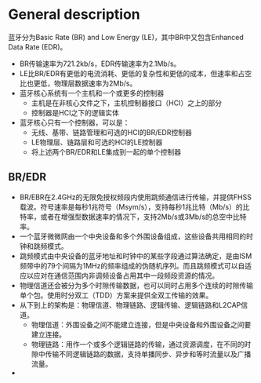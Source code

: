 # General description
蓝牙分为Basic Rate (BR) and Low Energy (LE)，其中BR中又包含Enhanced Data Rate (EDR)。
- BR传输速率为721.2kb/s，EDR传输速率为2.1Mb/s。
- LE比BR/EDR有更低的电流消耗、更低的复杂性和更低的成本，但速率和占空比也更低，物理层数据速率为2Mb/s。
- 蓝牙核心系统有一个主机和一个或更多的控制器
	- 主机是在非核心文件之下，主机控制器接口（HCI）之上的部分
	- 控制器是HCI之下的逻辑实体
- 蓝牙核心只有一个控制器，可以是：
	- 无线、基带、链路管理和可选的HCI的BR/EDR控制器
	- LE物理层、链路层和可选的HCI的LE控制器
	- 将上述两个BR/EDR和LE集成到一起的单个控制器

## BR/EDR
- BR/EBR在2.4GHz的无限免授权频段内使用跳频通信进行传输，并提供FHSS载波。符号速率是每秒1兆符号（Msym/s），支持每秒1兆比特（Mb/s）的比特率，或者在增强型数据速率的情况下，支持2Mb/s或3Mb/s的总空中比特率。
- 一个蓝牙微微网由一个中央设备和多个外围设备组成，这些设备共用相同的时钟和跳频模式。
- 跳频模式由中央设备的蓝牙地址和时钟中的某些字段通过算法确定，是由ISM频带中的79个间隔为1MHz的频率组成的伪随机序列。而且跳频模式可以自适应以应对在通信范围内非调频设备占用其中一段频段资源的情况。
- 物理信道还会被分为多个时隙传输数据，也可以同时占用多个连续的时隙传输单个包。使用时分双工（TDD）方案来提供全双工传输的效果。
- 从下到上的架构是：物理信道、物理链路、逻辑传输、逻辑链路和L2CAP信道。
	- 物理信道：外围设备之间不能建立连接，但是中央设备和外围设备之间要建立连接。
	- 物理链路：用作一个或多个逻辑链路的传输，通过资源调度，在不同的时隙中传输不同逻辑链路的数据，支持单播同步、异步和等时流量以及广播流量。
- 



































